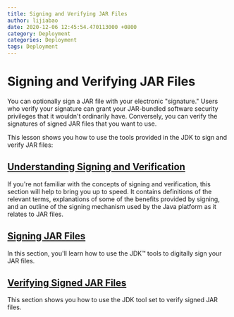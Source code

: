 ```yaml
---
title: Signing and Verifying JAR Files
author: lijiabao
date: 2020-12-06 12:45:54.470113000 +0800
category: Deployment
categories: Deployment
tags: Deployment
---
```


# Signing and Verifying JAR Files

You can optionally sign a JAR file with your electronic "signature." Users who verify your signature can grant your JAR-bundled software security privileges that it wouldn't ordinarily have. Conversely, you can verify the signatures of signed JAR files that you want to use.

This lesson shows you how to use the tools provided in the JDK to sign and verify JAR files:

## [Understanding Signing and Verification](intro.html)

If you're not familiar with the concepts of signing and verification, this section will help to bring you up to speed. It contains definitions of the relevant terms, explanations of some of the benefits provided by signing, and an outline of the signing mechanism used by the Java platform as it relates to JAR files.

## [Signing JAR Files](signing.html)

In this section, you'll learn how to use the JDK&#8482; tools to digitally sign your JAR files.

## [Verifying Signed JAR Files](verify.html)

This section shows you how to use the JDK tool set to verify signed JAR files.
